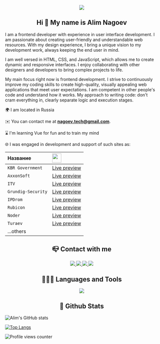 <div align="center">
    <img src="gif.gif">
</div>

<h2 align="center">Hi 👋 My name is Alim Nagoev</h2>

I am a frontend developer with experience in user interface development. I am passionate about creating user-friendly and understandable web resources. With my design experience, I bring a unique vision to my development work, always keeping the end user in mind.

I am well versed in HTML, CSS, and JavaScript, which allows me to create dynamic and responsive interfaces. I enjoy collaborating with other designers and developers to bring complex projects to life.

My main focus right now is frontend development. I strive to continuously improve my coding skills to create high-quality, visually appealing web applications that meet user expectations. I am competent in other people's code and understand how it works. My approach to writing code: don't cram everything
in, clearly separate logic and execution stages.

🌍 I am located in Russia

✉️ You can contact me at **nagoev.tech@gmail.com**.

⌛️ I'm learning Vue for fun and to train my mind

🌐 I was engaged in development and support of such sites as:

| Название           | <img width='30' src="https://skillicons.dev/icons?i=github" /> |
|:-------------------|:---------------------------------------------------------------|
| `KBR Government`   | [Live preview](https://kbr.ru/)                                |
| `AxxonSoft`        | [Live preview](https://www.axxonsoft.com/)                     |
| `ITV`              | [Live preview](https://www.itv.ru/)                            |
| `Grundig-Security` | [Live preview](https://grundig-security.com/)                  |
| `IPDrom`           | [Live preview](https://ipdrom.ru/)                             |
| `Rubicon`          | [Live preview](https://www.rubicon.ru/)                        |
| `Noder`            | [Live preview](https://noder.ru/)                              |
| `Turaev`           | [Live preview](https://turaev.net/)                            |
| ...others          | 


<h2 align="center">📪 Contact with me</h2>
<div align="center">
    <a href="https://github.com/nagoev-alim" target="_blank">
        <img src="https://skillicons.dev/icons?i=github"/>
    </a>
    <a href="https://twitter.com/nagoev__alim" target="_blank">
        <img src="https://skillicons.dev/icons?i=twitter"/>
    </a>
    <a href="https://dev.to/nagoev" target="_blank">
        <img src="https://skillicons.dev/icons?i=devto"/>
    </a>
    <a href="https://linkedin.com/in/nagoev-alim" target="_blank">
        <img src="https://skillicons.dev/icons?i=linkedin"/>
    </a>  
</div>  


<h2 align="center">👨🏻‍💻 Languages and Tools</h2>

<div align="center">  
<img src="https://skillicons.dev/icons?i=html,css,js,jquery,express,pug,sass,tailwind,bootstrap,styledcomponents,emotion,typescript,react,redux,next,regex,php,wordpress,mongodb,md,atom,vscode,gulp,idea,vite,vercel,postman,bash,ps,xd,figma,github,git" />
</div>  

  
<h2 align="center">🚀 Github Stats</h2>

![Alim's GitHub stats](https://github-readme-stats.vercel.app/api?username=nagoev-alim&show_icons=true&theme=gruvbox)

[![Top Langs](https://github-readme-stats.vercel.app/api/top-langs/?username=nagoev-alim&layout=donut&theme=gruvbox)](https://github.com/nagoev-alim/github-readme-stats)

![Profile views counter](https://komarev.com/ghpvc/?username=nagoev-alim&&style=flat-square)

